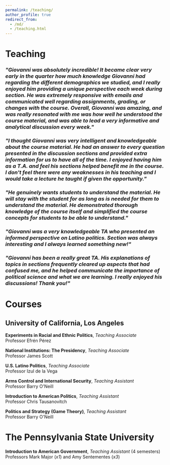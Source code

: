 ```yaml
---
permalink: /teaching/
author_profile: true
redirect_from: 
  - /md/
  - /teaching.html
---
```


# Teaching
### ***"Giovanni was absolutely incredible! It became clear very early in the quarter how much knowledge Giovanni had regarding the different demographics we studied, and I really enjoyed him providing a unique perspective each week during section. He was extremely responsive with emails and communicated well regarding assignments, grading, or changes with the course. Overall, Giovanni was amazing, and was really resonated with me was how well he understood the course material, and was able to lead a very informative and analytical discussion every week."***

### ***"I thought Giovanni was very intelligent and knowledgeable about the course material. He had an answer to every question presented in the discussion sections and provided extra information for us to have all of the time. I enjoyed having him as a T.A. and feel his sections helped benefit me in the course. I don't feel there were any weaknesses in his teaching and I would take a lecture he taught if given the opportunity."***

### ***"He genuinely wants students to understand the material. He will stay with the student for as long as is needed for them to understand the material. He demonstrated thorough knowledge of the course itself and simplified the course concepts for students to be able to understand."***

### ***"Giovanni was a very knowledgeable TA who presented an informed perspective on Latino politics. Section was always interesting and I always learned something new!"***

### ***"Giovanni has been a really great TA. His explanations of topics in sections frequently cleared up aspects that had confused me, and he helped communicate the importance of political science and what we are learning. I really enjoyed his discussions! Thank you!"***

# Courses
## University of California, Los Angeles
**Experiments in Racial and Ethnic Politics**, *Teaching Associate*  
Professor Efrén Pérez

**National Institutions: The Presidency**, *Teaching Associate*  
Professor James Scott

**U.S. Latino Politics**, *Teaching Associate*  
Professor Izul de la Vega

**Arms Control and International Security**, *Teaching Assistant*  
Professor Barry O'Neill

**Introduction to American Politics**, *Teaching Assistant*  
Professor Chris Tausanovitch

**Politics and Strategy (Game Theory)**, *Teaching Assistant*  
Professor Barry O'Neill

# The Pennsylvania State University
**Introduction to American Government**, *Teaching Assistant* (4 semesters)  
Professors Mark Major (*x1*) and Amy Sentementes (*x3*)
